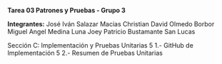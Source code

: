 **Tarea 03 Patrones y Pruebas - Grupo 3**


**Integrantes:**
José Iván Salazar Macias
Christian David Olmedo Borbor
Miguel Angel Medina Luna
Joey Patricio Bustamante San Lucas


Sección C: Implementación y Pruebas Unitarias	5
1.- GitHub de Implementación	5
2.- Resumen de Pruebas Unitarias
